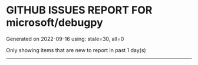 
# GITHUB ISSUES REPORT FOR microsoft/debugpy


Generated on 2022-09-16 using: stale=30, all=0


Only showing items that are new to report in past 1 day(s)


---
